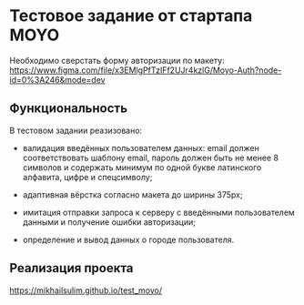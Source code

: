 # Тестовое задание от стартапа MOYO

Необходимо сверстать форму авторизации по макету: 
https://www.figma.com/file/x3EMlgPfTzIFf2UJr4kzlG/Moyo-Auth?node-id=0%3A246&mode=dev

## Функциональность

В тестовом задании реазизовано:

* валидация введённых пользователем данных: 
    email должен соответствовать шаблону email,
    пароль должен быть не менее 8 символов и содержать минимум по одной букве латинского алфавита, цифре и спецсимволу;

* адаптивная вёрстка согласно макета до ширины 375px;

* имитация отправки запроса к серверу с введёнными пользователем данными и получение ошибки авторизации;

* определение и вывод данных о городе пользователя.
   

## Реализация проекта

https://mikhailsulim.github.io/test_moyo/
